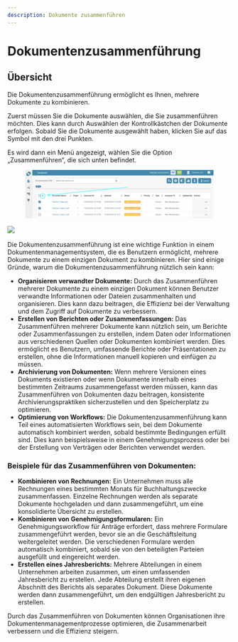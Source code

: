 ```yaml
---
description: Dokumente zusammenführen
---
```


# Dokumentenzusammenführung

## Übersicht

Die Dokumentenzusammenführung ermöglicht es Ihnen, mehrere Dokumente zu kombinieren.

Zuerst müssen Sie die Dokumente auswählen, die Sie zusammenführen möchten. Dies kann durch Auswählen der Kontrollkästchen der Dokumente erfolgen. Sobald Sie die Dokumente ausgewählt haben, klicken Sie auf das Symbol mit den drei Punkten.

Es wird dann ein Menü angezeigt, wählen Sie die Option „Zusammenführen“, die sich unten befindet.

<figure><img src="../../../.gitbook/assets/document-merging.png" alt=""><figcaption></figcaption></figure>

![](https://lh7-us.googleusercontent.com/TV2KGh2Q38KsO5Zi-O-GKp5v42Lam4WSj8I8Ia6KjVj2c4X6vce2nFt7yJYicRWmDwKOHZDxrAsfEYtMpN-9UD2mpJ9Sfs4ueb1AYAOjKngY25JKaeEBPzUwcbrylwQ4jj_v-jkGZYLey9p9i0LfL-I)

Die Dokumentenzusammenführung ist eine wichtige Funktion in einem Dokumentenmanagementsystem, die es Benutzern ermöglicht, mehrere Dokumente zu einem einzigen Dokument zu kombinieren. Hier sind einige Gründe, warum die Dokumentenzusammenführung nützlich sein kann:

* **Organisieren verwandter Dokumente:** Durch das Zusammenführen mehrerer Dokumente zu einem einzigen Dokument können Benutzer verwandte Informationen oder Dateien zusammenhalten und organisieren. Dies kann dazu beitragen, die Effizienz bei der Verwaltung und dem Zugriff auf Dokumente zu verbessern.
* **Erstellen von Berichten oder Zusammenfassungen:** Das Zusammenführen mehrerer Dokumente kann nützlich sein, um Berichte oder Zusammenfassungen zu erstellen, indem Daten oder Informationen aus verschiedenen Quellen oder Dokumenten kombiniert werden. Dies ermöglicht es Benutzern, umfassende Berichte oder Präsentationen zu erstellen, ohne die Informationen manuell kopieren und einfügen zu müssen.
* **Archivierung von Dokumenten:** Wenn mehrere Versionen eines Dokuments existieren oder wenn Dokumente innerhalb eines bestimmten Zeitraums zusammengefasst werden müssen, kann das Zusammenführen von Dokumenten dazu beitragen, konsistente Archivierungspraktiken sicherzustellen und den Speicherplatz zu optimieren.
* **Optimierung von Workflows:** Die Dokumentenzusammenführung kann Teil eines automatisierten Workflows sein, bei dem Dokumente automatisch kombiniert werden, sobald bestimmte Bedingungen erfüllt sind. Dies kann beispielsweise in einem Genehmigungsprozess oder bei der Erstellung von Verträgen oder Berichten verwendet werden.

### Beispiele für das Zusammenführen von Dokumenten:

* **Kombinieren von Rechnungen:** Ein Unternehmen muss alle Rechnungen eines bestimmten Monats für Buchhaltungszwecke zusammenfassen. Einzelne Rechnungen werden als separate Dokumente hochgeladen und dann zusammengeführt, um eine konsolidierte Übersicht zu erstellen.
* **Kombinieren von Genehmigungsformularen:** Ein Genehmigungsworkflow für Anträge erfordert, dass mehrere Formulare zusammengeführt werden, bevor sie an die Geschäftsleitung weitergeleitet werden. Die verschiedenen Formulare werden automatisch kombiniert, sobald sie von den beteiligten Parteien ausgefüllt und eingereicht werden.
* **Erstellen eines Jahresberichts:** Mehrere Abteilungen in einem Unternehmen arbeiten zusammen, um einen umfassenden Jahresbericht zu erstellen. Jede Abteilung erstellt ihren eigenen Abschnitt des Berichts als separates Dokument. Diese Dokumente werden dann zusammengeführt, um den endgültigen Jahresbericht zu erstellen.

Durch das Zusammenführen von Dokumenten können Organisationen ihre Dokumentenmanagementprozesse optimieren, die Zusammenarbeit verbessern und die Effizienz steigern.
